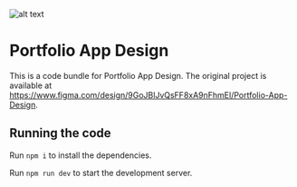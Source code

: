 ![alt text](https://cdn.hobbyconsolas.com/sites/navi.axelspringer.es/public/media/image/2021/04/stonks-2286073.jpg?tf=3840x)

  # Portfolio App Design

  This is a code bundle for Portfolio App Design. The original project is available at https://www.figma.com/design/9GoJBlJvQsFF8xA9nFhmEl/Portfolio-App-Design.

  ## Running the code

  Run `npm i` to install the dependencies.

  Run `npm run dev` to start the development server.
  